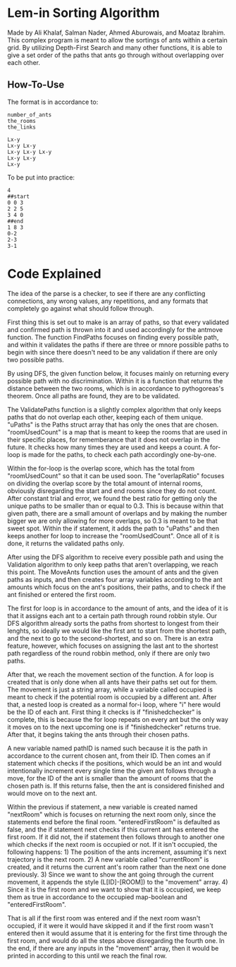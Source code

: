 # Lem-in Sorting Algorithm

Made by Ali Khalaf, Salman Nader, Ahmed Aburowais, and Moataz Ibrahim. This complex program is meant to allow the sortings of ants within a certain grid. By utilizing Depth-First Search and many other functions, it is able to give a set order of the paths that ants go through without overlapping over each other.

## How-To-Use

The format is in accordance to:
```
number_of_ants
the_rooms
the_links

Lx-y
Lx-y Lx-y
Lx-y Lx-y Lx-y
Lx-y Lx-y
Lx-y
```

To be put into practice:
```
4
##start
0 0 3
2 2 5
3 4 0
##end
1 8 3
0-2
2-3
3-1
```

# Code Explained

The idea of the parse is a checker, to see if there are any conflicting connections, any wrong values, any repetitions, and any formats that completely go against what should follow through.

First thing this is set out to make is an array of paths, so that every validated and confirmed path is thrown into it and used accordingly for the antmove function. The function FindPaths focuses on finding every possible path, and within it validates the paths if there are three or mnore possible paths to begin with since there doesn't need to be any validation if there are only two possible paths.

By using DFS, the given function below, it focuses mainly on returning every possible path with no discrimination. Within it is a function that returns the distance between the two rooms, which is in accordance to pythogoreas's theorem. Once all paths are found, they are to be validated.

The ValidatePaths function is a slightly complex algorithm that only keeps paths that do not overlap each other, keeping each of them unique. "uPaths" is the Paths struct array that has only the ones that are chosen. "roomUsedCount" is a map that is meant to keep the rooms that are used in their specific places, for rememberance that it does not overlap in the future. It checks how many times they are used and keeps a count. A for-loop is made for the paths, to check each path accordingly one-by-one.

Within the for-loop is the overlap score, which has the total from "roomUsedCount" so that it can be used soon. The "overlapRatio" focuses on dividing the overlap score by the total amount of internal rooms, obviously disregarding the start and end rooms since they do not count. After constant trial and error, we found the best ratio for getting only the unique paths to be smaller than or equal to 0.3. This is because within that given path, there are a small amount of overlaps and by making the number bigger we are only allowing for more overlaps, so 0.3 is meant to be that sweet spot. Within the if statement, it adds the path to "uPaths" and then keeps another for loop to increase the "roomUsedCount". Once all of it is done, it returns the validated paths only.

After using the DFS algorithm to receive every possible path and using the Validation algorithm to only keep paths that aren't overlapping, we reach this point. The MoveAnts function uses the amount of ants and the given paths as inputs, and then creates four array variables according to the ant amounts which focus on the ant's positions, their paths, and to check if the ant finished or entered the first room.

The first for loop is in accordance to the amount of ants, and the idea of it is that it assigns each ant to a certain path through round robbin style. Our DFS algorithm already sorts the paths from shortest to longest from their lenghts, so ideally we would like the first ant to start from the shortest path, and the next to go to the second-shortest, and so on. There is an extra feature, however, which focuses on assigning the last ant to the shortest path regardless of the round robbin method, only if there are only two paths.

After that, we reach the movement section of the function. A for loop is created that is only done when all ants have their paths set out for them. The movement is just a string array, while a variable called occupied is meant to check if the potential room is occupied by a different ant. After that, a nested loop is created as a normal for-i loop, where "i" here would be the ID of each ant. First thing it checks is if "finishedchecker" is complete, this is because the for loop repeats on every ant but the only way it moves on to the next upcoming one is if "finishedchecker" returns true. After that, it begins taking the ants through their chosen paths.

A new variable named pathID is named such because it is the path in accordance to the current chosen ant, from their ID. Then comes an if statement which checks if the positions, which would be an int and would intentionally increment every single time the given ant follows through a move, for the ID of the ant is smaller than the amount of rooms that the chosen path is. If this returns false, then the ant is considered finished and would move on to the next ant.

Within the previous if statement, a new variable is created named "nextRoom" which is focuses on returning the next room only, since the statements end before the final room. "enteredFirstRoom" is defaulted as false, and the if statement next checks if this current ant has entered the first room. If it did not, the if statement then follows through to another one which checks if the next room is occupied or not. If it isn't occupied, the following happens:
	1) The position of the ants increment, assuming it's next trajectory is the next room.
	2) A new variable called "currentRoom" is created, and it returns the current ant's room rather than the next one done previously.
	3) Since we want to show the ant going through the current movement, it appends the style (L[ID]-[ROOM]) to the "movement" array.
	4) Since it is the first room and we want to show that it is occupied, we keep them as true in accordance to the occupied map-boolean and "enteredFirstRoom".

That is all if the first room was entered and if the next room wasn't occupied, if it were it would have skipped it and if the first room wasn't entered then it would assume that it is entering for the first time through the first room, and would do all the steps above disregarding the fourth one. In the end, if there are any inputs in the "movement" array, then it would be printed in according to this until we reach the final row.
